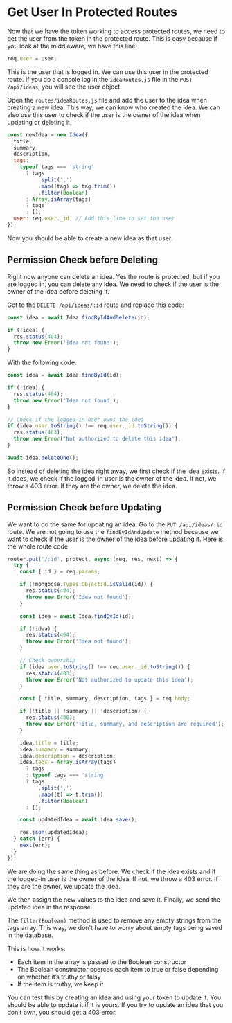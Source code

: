 # Get User In Protected Routes

Now that we have the token working to access protected routes, we need to get the user from the token in the protected route. This is easy because if you look at the middleware, we have this line:

```javascript
req.user = user;
```

This is the user that is logged in. We can use this user in the protected route. If you do a console log in the `ideaRoutes.js` file in the `POST /api/ideas`, you will see the user object.

Open the `routes/ideaRoutes.js` file and add the user to the idea when creating a new idea. This way, we can know who created the idea. We can also use this user to check if the user is the owner of the idea when updating or deleting it.

```javascript
const newIdea = new Idea({
  title,
  summary,
  description,
  tags:
    typeof tags === 'string'
      ? tags
          .split(',')
          .map((tag) => tag.trim())
          .filter(Boolean)
      : Array.isArray(tags)
      ? tags
      : [],
  user: req.user._id, // Add this line to set the user
});
```

Now you should be able to create a new idea as that user.

## Permission Check before Deleting

Right now anyone can delete an idea. Yes the route is protected, but if you are logged in, you can delete any idea. We need to check if the user is the owner of the idea before deleting it.

Got to the `DELETE /api/ideas/:id` route and replace this code:

```javascript
const idea = await Idea.findByIdAndDelete(id);

if (!idea) {
  res.status(404);
  throw new Error('Idea not found');
}
```

With the following code:

```javascript
const idea = await Idea.findById(id);

if (!idea) {
  res.status(404);
  throw new Error('Idea not found');
}

// Check if the logged-in user owns the idea
if (idea.user.toString() !== req.user._id.toString()) {
  res.status(403);
  throw new Error('Not authorized to delete this idea');
}

await idea.deleteOne();
```

So instead of deleting the idea right away, we first check if the idea exists. If it does, we check if the logged-in user is the owner of the idea. If not, we throw a 403 error. If they are the owner, we delete the idea.

## Permission Check before Updating

We want to do the same for updating an idea. Go to the `PUT /api/ideas/:id` route. We are not going to use the `findByIdAndUpdate` method because we want to check if the user is the owner of the idea before updating it. Here is the whole route code

```javascript
router.put('/:id', protect, async (req, res, next) => {
  try {
    const { id } = req.params;

    if (!mongoose.Types.ObjectId.isValid(id)) {
      res.status(404);
      throw new Error('Idea not found');
    }

    const idea = await Idea.findById(id);

    if (!idea) {
      res.status(404);
      throw new Error('Idea not found');
    }

    // Check ownership
    if (idea.user.toString() !== req.user._id.toString()) {
      res.status(403);
      throw new Error('Not authorized to update this idea');
    }

    const { title, summary, description, tags } = req.body;

    if (!title || !summary || !description) {
      res.status(400);
      throw new Error('Title, summary, and description are required');
    }

    idea.title = title;
    idea.summary = summary;
    idea.description = description;
    idea.tags = Array.isArray(tags)
      ? tags
      : typeof tags === 'string'
      ? tags
          .split(',')
          .map((t) => t.trim())
          .filter(Boolean)
      : [];

    const updatedIdea = await idea.save();

    res.json(updatedIdea);
  } catch (err) {
    next(err);
  }
});
```

We are doing the same thing as before. We check if the idea exists and if the logged-in user is the owner of the idea. If not, we throw a 403 error. If they are the owner, we update the idea.

We then assign the new values to the idea and save it. Finally, we send the updated idea in the response.

The `filter(Boolean)` method is used to remove any empty strings from the tags array. This way, we don't have to worry about empty tags being saved in the database.

This is how it works:

- Each item in the array is passed to the Boolean constructor
- The Boolean constructor coerces each item to true or false depending on whether it’s truthy or falsy
- If the item is truthy, we keep it

You can test this by creating an idea and using your token to update it. You should be able to update it if it is yours. If you try to update an idea that you don’t own, you should get a 403 error.
